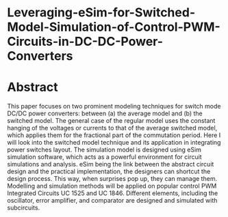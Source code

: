# Leveraging-eSim-for-Switched-Model-Simulation-of-Control-PWM-Circuits-in-DC-DC-Power-Converters
# Abstract

This paper focuses on two prominent modeling techniques for switch mode DC/DC power converters: between (a) the average model and (b) the switched model. The general case of the regular model uses the constant 
hanging of the voltages or currents to that of the average switched model, which applies them for the fractional part of the commutation period. Here I will look into the switched model technique and its application in integrating power switches 
layout. The simulation model is designed using eSim simulation software, which acts as a 
powerful environment for circuit simulations and analysis. eSim being the link between the 
abstract circuit design and the practical implementation, the designers can shortcut the design 
process. This way, when surprises pop up, they can manage them. Modelling and simulation 
methods will be applied on popular control PWM Integrated Circuits UC 1525 and UC 
1846. Different elements, including the oscillator, error amplifier, and comparator are 
designed and simulated with subcircuits. 
